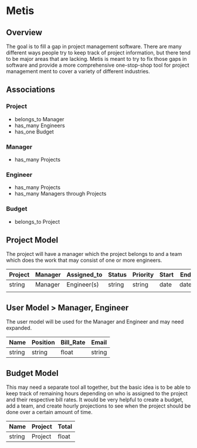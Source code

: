 # Metis

## Overview
The goal is to fill a gap in project management software. There are many different ways people try to keep track of project information, but there tend to be major areas that are lacking. Metis is meant to try to fix those gaps in software and provide a more comprehensive one-stop-shop tool for project management ment to cover a variety of different industries.

## Associations
### Project
- belongs_to Manager
- has_many Engineers
- has_one Budget

### Manager
- has_many Projects

### Engineer
- has_many Projects
- has_many Managers through Projects

### Budget
- belongs_to Project

## Project Model

The project will have a manager which the project belongs to and a team which does the work that may consist of one or more engineers.

| Project |   Manager    |   Assigned_to   | Status | Priority | Start | End |  Budget  |
|---------|--------------|-----------------|--------|----------|-------|-----|----------|
| string  |   Manager    |   Engineer(s)   | string |  string  | date  |date |  Budget  |
|         |              |                 |        |          |       |     |          |

## User Model > Manager, Engineer
The user model will be used for the Manager and Engineer and may need expanded.

|  Name  | Position | Bill_Rate | Email  |
|--------|----------|-----------|--------|
| string |  string  |   float   | string |

## Budget Model
This may need a separate tool all together, but the basic idea is to be able to keep track of remaining hours depending on who is assigned to the project and their respective bill rates. It would be very helpful to create a budget, add a team, and create hourly projections to see when the project should be done over a certain amount of time.

|  Name  | Project  |   Total   |
|--------|----------|-----------|
| string | Project  |   float   | 

